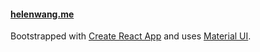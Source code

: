 #### [helenwang.me](https://helenwang.me)

Bootstrapped with [Create React App](https://github.com/facebook/create-react-app) and uses [Material UI](https://material-ui.com/).